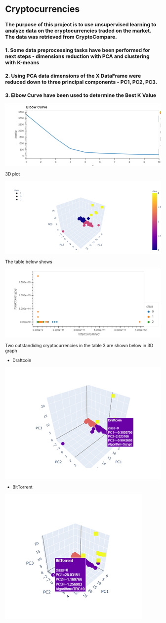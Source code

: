 # Cryptocurrencies


### The purpose of this project is to use unsupervised learning to analyze data on the cryptocurrencies traded on the market. The data was retrieved from CryptoCompare.

### 1. Some data preprocessing tasks have been performed for next steps - dimensions reduction with PCA and clustering with K-means

### 2. Using PCA data dimensions of the X DataFrame were reduced down to three principal components - PC1, PC2, PC3.

### 3. Elbow Curve have been used to determine the Best K Value
 


![Chart1](Capture0.PNG)




3D plot

![Chart2](Capture1.PNG)




The table below shows 

![Chart3](Capture2.PNG)



Two outstandidng cryptocurrencies in the table 3 are shown below in 3D graph
 - Draftcoin
 
![Chart4](Capture1.1.PNG)

  - BitTorrent

![Chart5](Capture1.2.png)
